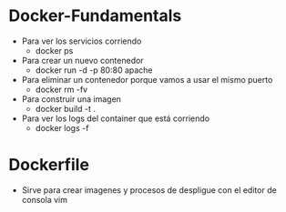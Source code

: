# Docker-Fundamentals
- Para ver los servicios corriendo
    - docker ps
- Para crear un nuevo contenedor
    - docker run -d -p 80:80 apache
- Para eliminar un contenedor porque vamos a usar el mismo puerto
    - docker rm -fv <namedelContenedor>
- Para construir una imagen 
    - docker build -t <nombreimagen> .
- Para ver los logs del container que está corriendo
    - docker logs -f <nombredelContenedor>


# Dockerfile
- Sirve para crear imagenes y procesos de despligue con el editor de consola vim